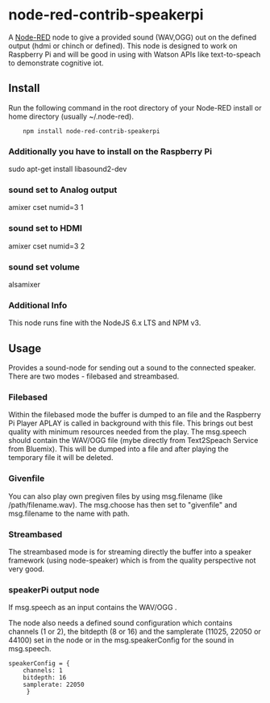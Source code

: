 # node-red-contrib-speakerpi

A <a href="http://nodered.org" target="_new">Node-RED</a> node to give a provided sound (WAV,OGG) out on the defined output (hdmi or chinch or defined).
This node is designed to work on Raspberry Pi and will be good in using with Watson APIs like text-to-speach to demonstrate cognitive iot.

## Install

Run the following command in the root directory of your Node-RED install or home directory (usually ~/.node-red).

        npm install node-red-contrib-speakerpi

### Additionally you have to install on the Raspberry Pi 
sudo apt-get install libasound2-dev

### sound set to Analog output
amixer cset numid=3 1

### sound set to HDMI
amixer cset numid=3 2

### sound set volume
alsamixer 

### Additional Info
This node runs fine with the NodeJS 6.x LTS and NPM v3.

## Usage

Provides a sound-node for sending out a sound to the connected speaker. There are two modes - filebased and streambased. 

### Filebased
Within the filebased mode the buffer is dumped to an file and the Raspberry Pi Player APLAY is called in background with this file. This brings out best quality with minimum resources needed from the play.
The msg.speech should contain the WAV/OGG file (mybe directly from Text2Speach Service from Bluemix). This will be dumped into a file and after playing the temporary file it will be deleted. 

### Givenfile
You can also play own pregiven files by using msg.filename (like /path/filename.wav). The msg.choose has then set to "givenfile" and msg.filename to the name with path.

### Streambased
The streambased mode is for streaming directly the buffer into a speaker framework (using node-speaker) which is from the quality perspective not very good. 

### speakerPi output node

If msg.speech as an input contains the WAV/OGG .

The node also needs a defined sound configuration which contains channels (1 or 2), the bitdepth (8 or 16) and the samplerate (11025, 22050 or 44100) set in the node or in the msg.speakerConfig for the sound in msg.speech. 

```
speakerConfig = { 
	channels: 1
	bitdepth: 16
	samplerate: 22050
	 }
```